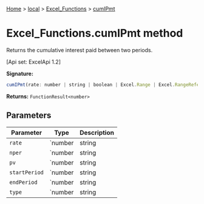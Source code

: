 [Home](./index) &gt; [local](local.md) &gt; [Excel\_Functions](local.excel_functions.md) &gt; [cumIPmt](local.excel_functions.cumipmt.md)

# Excel\_Functions.cumIPmt method

Returns the cumulative interest paid between two periods. 

 \[Api set: ExcelApi 1.2\]

**Signature:**
```javascript
cumIPmt(rate: number | string | boolean | Excel.Range | Excel.RangeReference | Excel.FunctionResult<any>, nper: number | string | boolean | Excel.Range | Excel.RangeReference | Excel.FunctionResult<any>, pv: number | string | boolean | Excel.Range | Excel.RangeReference | Excel.FunctionResult<any>, startPeriod: number | string | boolean | Excel.Range | Excel.RangeReference | Excel.FunctionResult<any>, endPeriod: number | string | boolean | Excel.Range | Excel.RangeReference | Excel.FunctionResult<any>, type: number | string | boolean | Excel.Range | Excel.RangeReference | Excel.FunctionResult<any>): FunctionResult<number>;
```
**Returns:** `FunctionResult<number>`

## Parameters

|  Parameter | Type | Description |
|  --- | --- | --- |
|  `rate` | `number | string | boolean | Excel.Range | Excel.RangeReference | Excel.FunctionResult<any>` |  |
|  `nper` | `number | string | boolean | Excel.Range | Excel.RangeReference | Excel.FunctionResult<any>` |  |
|  `pv` | `number | string | boolean | Excel.Range | Excel.RangeReference | Excel.FunctionResult<any>` |  |
|  `startPeriod` | `number | string | boolean | Excel.Range | Excel.RangeReference | Excel.FunctionResult<any>` |  |
|  `endPeriod` | `number | string | boolean | Excel.Range | Excel.RangeReference | Excel.FunctionResult<any>` |  |
|  `type` | `number | string | boolean | Excel.Range | Excel.RangeReference | Excel.FunctionResult<any>` |  |

